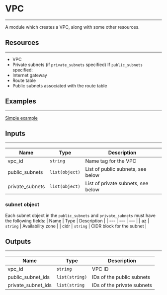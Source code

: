 
# VPC
---

A module which creates a VPC, along with some other resources.

## Resources
---

* VPC
* Private subnets (if `private_subnets` specified)
If `public_subnets` specified:
* Internet gateway
* Route table
* Public subnets associated with the route table

## Examples
---
[Simple example](https://github.com/yoav-klein/terraform/tree/main/aws/configurations/vpc_test)

## Inputs
---

| Name | Type | Description |
| --- | --- | --- |
| vpc_id | `string` | Name tag for the VPC |
| public_subnets | `list(object)` | List of public subnets, see below |
| private_subnets | `list(object)` | List of private subnets, see below |

### subnet object
Each subnet object in the `public_subnets` and `private_subnets` must have the following fields:
| Name | Type | Description |
| --- | --- | --- |
| az | `string` | Availability zone |
| cidr | `string` | CIDR block for the subnet |

## Outputs
---

| Name | Type | Description |
| --- | --- | --- |
| vpc_id | `string` | VPC ID |
| public_subnet_ids | `list(string)` | IDs of the public subnets |
| private_subnet_ids | `list(string` | IDs of the private subnets |


